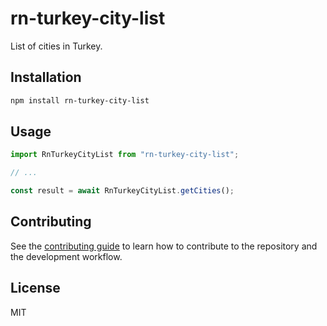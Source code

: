 # rn-turkey-city-list

List of cities in Turkey.

## Installation

```sh
npm install rn-turkey-city-list
```

## Usage

```js
import RnTurkeyCityList from "rn-turkey-city-list";

// ...

const result = await RnTurkeyCityList.getCities();
```

## Contributing

See the [contributing guide](CONTRIBUTING.md) to learn how to contribute to the repository and the development workflow.

## License

MIT
